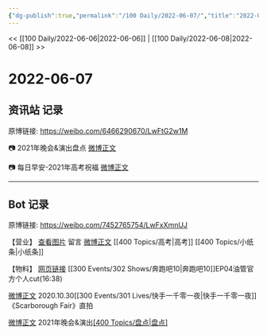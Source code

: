 ```yaml
---
{"dg-publish":true,"permalink":"/100 Daily/2022-06-07/","title":"2022-06-07","created":"2022-12-04T22:56:53.000+08:00","updated":"2023-04-11T14:46:33.000+08:00"}
---
```



<< [[100 Daily/2022-06-06\|2022-06-06]] | [[100 Daily/2022-06-08\|2022-06-08]] >>

# 2022-06-07

## 资讯站 记录

原博链接: https://weibo.com/6466290670/LwFtG2w1M

📷 2021年晚会&演出盘点 [微博正文](https://weibo.com/detail/4777853222394670)

📷 每日早安-2021年高考祝福 [微博正文](https://weibo.com/detail/4777643729752102)

---
## Bot 记录

原博链接: https://weibo.com/7452765754/LwFxXmnUJ

【营业】
[查看图片](https://wx3.sinaimg.cn/large/0088n2Pggy1h30220ontkj30yi075mxi.jpg) 留言 [微博正文](https://weibo.com/detail/4777478348349301) [[400 Topics/高考\|高考]] [[400 Topics/小纸条\|小纸条]]

【物料】
[网页链接](https://weibo.cn/sinaurl?u=https%3A%2F%2Fyoutu.be%2FKhTKQvUYpGI) [[300 Events/302 Shows/奔跑吧10\|奔跑吧10]]EP04油管官方个人cut(16:38)

[微博正文](https://weibo.com/detail/4777736859553598) 2020.10.30[[300 Events/301 Lives/快手一千零一夜\|快手一千零一夜]]《Scarborough Fair》直拍

[微博正文](https://weibo.com/detail/4777853222394670) 2021年晚会&演出[[400 Topics/盘点\|盘点]](星轨)
